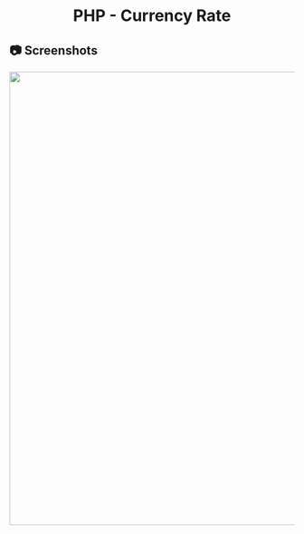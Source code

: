 <h1 align="center">
   PHP - Currency Rate
</h1>

<h2>
📷 Screenshots
</h2>

<p align="center">
  <img src="https://github.com/ozkannbuyuk/php-exercises/assets/111967202/849d6c5c-3375-438a-a919-0bbaad279cf5" width="800" />
</p>
